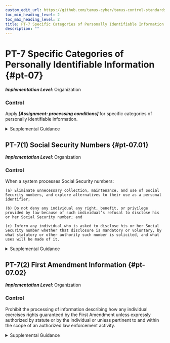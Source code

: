 ```yaml
---
custom_edit_url: https://github.com/tamus-cyber/tamus-control-standards/tree/main/content/tamus.edu/TAMUS_profile.xml
toc_min_heading_level: 2
toc_max_heading_level: 2
title: PT-7 Specific Categories of Personally Identifiable Information
description: ""
---
```


# PT-7 Specific Categories of Personally Identifiable Information {#pt-07}

_**Implementation Level**_: Organization

### Control

Apply <strong> <em>[Assignment: processing conditions]</em> </strong> for specific categories of personally identifiable information.

<details>
  <summary>Supplemental Guidance</summary>

Organizations apply any conditions or protections that may be necessary for specific categories of personally identifiable information. These conditions may be required by laws, executive orders, directives, regulations, policies, standards, or guidelines. The requirements may also come from the results of privacy risk assessments that factor in contextual changes that may result in an organizational determination that a particular category of personally identifiable information is particularly sensitive or raises particular privacy risks. Organizations consult with the senior agency official for privacy and legal counsel regarding any protections that may be necessary.

</details>

## PT-7(1) Social Security Numbers {#pt-07.01}

_**Implementation Level**_: Organization

### Control

When a system processes Social Security numbers:

    (a) Eliminate unnecessary collection, maintenance, and use of Social Security numbers, and explore alternatives to their use as a personal identifier;

    (b) Do not deny any individual any right, benefit, or privilege provided by law because of such individual’s refusal to disclose his or her Social Security number; and

    (c) Inform any individual who is asked to disclose his or her Social Security number whether that disclosure is mandatory or voluntary, by what statutory or other authority such number is solicited, and what uses will be made of it.

<details>
  <summary>Supplemental Guidance</summary>

Federal law and policy establish specific requirements for organizations’ processing of Social Security numbers. Organizations take steps to eliminate unnecessary uses of Social Security numbers and other sensitive information and observe any particular requirements that apply.

</details>

## PT-7(2) First Amendment Information {#pt-07.02}

_**Implementation Level**_: Organization

### Control

Prohibit the processing of information describing how any individual exercises rights guaranteed by the First Amendment unless expressly authorized by statute or by the individual or unless pertinent to and within the scope of an authorized law enforcement activity.

<details>
  <summary>Supplemental Guidance</summary>

The <a xmlns="http://csrc.nist.gov/ns/oscal/1.0" href="#18e71fec-c6fd-475a-925a-5d8495cf8455">PRIVACT</a> limits agencies&#8217; ability to process information that describes how individuals exercise rights guaranteed by the First Amendment. Organizations consult with the senior agency official for privacy and legal counsel regarding these requirements.

</details>

